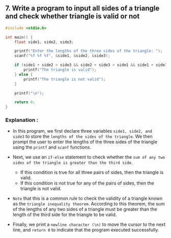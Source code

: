 ## 7. Write a program to input all sides of a triangle and check whether triangle is valid or not
```c
#include <stdio.h>

int main() {
    float side1, side2, side3;

    printf("Enter the lengths of the three sides of the triangle: ");
    scanf("%f %f %f", &side1, &side2, &side3);

    if (side1 + side2 > side3 && side2 + side3 > side1 && side1 + side3 > side2) {
        printf("The triangle is valid");
    } else {
        printf("The triangle is not valid");
    }

    printf("\n");

    return 0;
}

```
### Explanation :
- In this program, we first declare three variables `side1, side2, and side3` to store the `lengths of the sides of the triangle`. We then prompt the user to enter the lengths of the three sides of the triangle using the `printf` and `scanf` functions.

- Next, we use an `if-else` statement to check whether the `sum of any two sides of the triangle is greater than the third side`.
    - If this condition is true for all three pairs of sides, then the triangle is valid.
    - If this condition is not true for any of the pairs of sides, then the triangle is not valid.

- `Note` that this is a common rule to check the validity of a triangle known as the `triangle inequality theorem`. According to this theorem, the sum of the lengths of any two sides of a triangle must be greater than the length of the third side for the triangle to be valid.

- Finally, we print a `newline character (\n)` to move the cursor to the next line, and `return 0` to indicate that the program executed successfully.